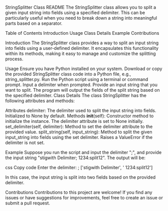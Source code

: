 StringSplitter Class README
The StringSplitter class allows you to split a given input string into fields using a specified delimiter. This can be particularly useful when you need to break down a string into meaningful parts based on a separator.

Table of Contents
Introduction
Usage
Class Details
Example
Contributions

Introduction
The StringSplitter class provides a way to split an input string into fields using a user-defined delimiter. It encapsulates this functionality within its methods, making it easy to manage and customize the splitting process.

Usage
Ensure you have Python installed on your system.
Download or copy the provided StringSplitter class code into a Python file, e.g., string_splitter.py.
Run the Python script using a terminal or command prompt.
Input a delimiter when prompted.
Provide an input string that you want to split.
The program will output the fields of the split string based on the specified delimiter.
Class Details
The class StringSplitter has the following attributes and methods:

Attributes
delimiter: The delimiter used to split the input string into fields. Initialized to None by default.
Methods
__init__(self): Constructor method to initialize the instance. The delimiter attribute is set to None initially.
set_delimiter(self, delimiter): Method to set the delimiter attribute to the provided value.
split_string(self, input_string): Method to split the given input_string into fields using the set delimiter. Raises a ValueError if the delimiter is not set.

Example
Suppose you run the script and input the delimiter ";", and provide the input string "stigwith Delimiter; 1234:split12". The output will be:

css
Copy code
Enter the delimiter: ;
['stigwith Delimiter', ' 1234:split12']

In this case, the input string is split into two fields based on the provided delimiter.

Contributions
Contributions to this project are welcome! If you find any issues or have suggestions for improvements, feel free to create an issue or submit a pull request.

